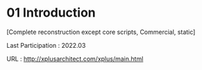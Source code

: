 # 01 Introduction
[Complete reconstruction except core scripts, Commercial, static]

Last Participation : 2022.03

URL : http://xplusarchitect.com/xplus/main.html
